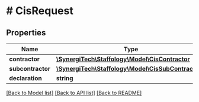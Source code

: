 # # CisRequest

## Properties

Name | Type | Description | Notes
------------ | ------------- | ------------- | -------------
**contractor** | [**\SynergiTech\Staffology\Model\CisContractor**](CisContractor.md) |  | [optional]
**subcontractor** | [**\SynergiTech\Staffology\Model\CisSubContractor[]**](CisSubContractor.md) |  | [optional]
**declaration** | **string** |  | [optional]

[[Back to Model list]](../../README.md#models) [[Back to API list]](../../README.md#endpoints) [[Back to README]](../../README.md)
